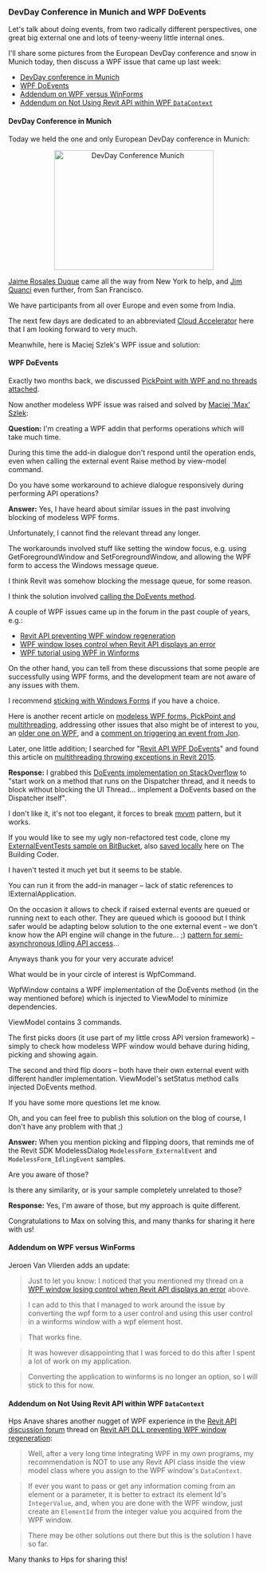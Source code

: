<head>
<meta http-equiv="Content-Type" content="text/html; charset=utf-8">
<link rel="stylesheet" type="text/css" href="bc.css">
<script src="run_prettify.js" type="text/javascript"></script>
<!---
<script src="https://google-code-prettify.googlecode.com/svn/loader/run_prettify.js" type="text/javascript"></script>
-->
</head>

<!---

- 11399855 [modeless dialog, external event and asynchronous API calls]
  WPF DoEvents sample code

#dotnet #csharp
#fsharp #python
#grevit
#responsivedesign #typepad
#ah8 #augi #dotnet
#stingray #rendering
#3dweb #3dviewAPI #html5 #threejs #webgl #3d #mobile #vr #ecommerce
#Markdown #Fusion360 #Fusion360Hackathon
#javascript
#RestSharp #restAPI
#mongoosejs #mongodb #nodejs
#rtceur
#xaml
#3dweb #a360 #3dwebaccel #webgl @adskForge
@AutodeskReCap @Adsk3dsMax
#revitAPI #bim #aec #3dwebcoder #adsk #adskdevnetwrk @jimquanci @keanw
#au2015 #rtceur
#eraofconnection

Revit API, Jeremy Tammik, akn_include

DevDay Conference in Munich and WPF DoEvents #revitAPI #bim #aec #3dwebcoder #adsk @AutodeskRevit #adskdevnetwrk @jimquanci @keanw

Let's talk about doing events, from two radically different perspectives, one great big external one and lots of teeny-weeny little internal ones.
I'll share some pictures from the European DevDay conference and snow in Munich today, then discuss a WPF issue that came up last week
&ndash; DevDay conference in Munich
&ndash; WPF DoEvents...

-->

### DevDay Conference in Munich and WPF DoEvents

Let's talk about doing events, from two radically different perspectives, one great big external one and lots of teeny-weeny little internal ones.

I'll share some pictures from the European DevDay conference and snow in Munich today, then discuss a WPF issue that came up last week:

- [DevDay conference in Munich](#2)
- [WPF DoEvents](#3)
- [Addendum on WPF versus WinForms](#4)
- [Addendum on Not Using Revit API within WPF `DataContext`](#5)

#### <a name="2"></a>DevDay Conference in Munich

Today we held the one and only European DevDay conference in Munich:

<center>
<a data-flickr-embed="true"  href="https://www.flickr.com/photos/jeremytammik/albums/72157662970001709" title="DevDay Conference Munich"><img src="https://farm2.staticflickr.com/1675/23827373054_eb50a70d72_n.jpg" width="320" height="240" alt="DevDay Conference Munich"></a><script async src="//embedr.flickr.com/assets/client-code.js" charset="utf-8"></script>
</center>

[Jaime Rosales Duque](http://adndevblog.typepad.com/aec/jaime-rosales.html) came all the way from New York to help, and
[Jim Quanci](http://dances-with-elephants.typepad.com/blog/about-the-author.html) even further, from San Francisco.

We have participants from all over Europe and even some from India.

The next few days are dedicated to an abbreviated [Cloud Accelerator](http://autodeskcloudaccelerator.com) here that I am looking forward to very much.

Meanwhile, here is Maciej Szlek's WPF issue and solution:


#### <a name="3"></a>WPF DoEvents

Exactly two months back, we discussed [PickPoint with WPF and no threads attached](http://thebuildingcoder.typepad.com/blog/2015/11/pickpoint-with-wpf-and-no-threads.html).

Now another modeless WPF issue was raised and solved by [Maciej 'Max' Szlek](http://maciejszlek.pl):

**Question:** I'm creating a WPF addin that performs operations which will take much time.

During this time the add-in dialogue don't respond until the operation ends, even when calling the external event Raise method by view-model command.

Do you have some workaround to achieve dialogue responsively during performing API operations?

**Answer:** Yes, I have heard about similar issues in the past involving blocking of modeless WPF forms.

Unfortunately, I cannot find the relevant thread any longer.

The workarounds involved stuff like setting the window focus, e.g. using GetForegroundWindow and SetForegroundWindow, and allowing the WPF form to access the Windows message queue.

I think Revit was somehow blocking the message queue, for some reason.

I think the solution involved [calling the DoEvents method](http://stackoverflow.com/questions/5181777/use-of-application-doevents).

A couple of WPF issues came up in the forum in the past couple of years, e.g.:

- [Revit API preventing WPF window regeneration](http://forums.autodesk.com/t5/revit-API/revit-API-dll-preventing-wpf-window-regeneration/m-p/5545975)
- [WPF window loses control when Revit API displays an error](http://forums.autodesk.com/t5/revit-API/wpf-window-loses-control-when-revit-API-displays-an-error/m-p/5319853)
- [WPF tutorial using WPF in Winforms](http://tech.pro/tutorial/799/wpf-tutorial-using-wpf-in-winforms)

On the other hand, you can tell from these discussions that some people are successfully using WPF forms, and the development team are not aware of any issues with them.

I recommend [sticking with Windows Forms](http://forums.autodesk.com/t5/revit-API/winforms-or-wpf/m-p/5558289) if you have a choice.

Here is another recent article on [modeless WPF forms, PickPoint and multithreading](http://thebuildingcoder.typepad.com/blog/2015/11/pickpoint-with-wpf-and-no-threads.html), addressing other issues that also might be of interest to you,
an [older one on WPF](http://thebuildingcoder.typepad.com/blog/2012/10/ensure-wpf-add-in-remains-in-foreground.html#2), and
a [comment on triggering an event from Jon](http://thebuildingcoder.typepad.com/blog/2013/12/triggering-immediate-external-event-execute.html?cid=6a00e553e16897883301a3fd3c071c970b#comment-6a00e553e16897883301a3fd3c071c970b).

Later, one little addition; I searched for "[Revit API WPF DoEvents](https://duckduckgo.com/?q=revit+API+WPF+doevents)" and found this article
on [multithreading throwing exceptions in Revit 2015](http://thebuildingcoder.typepad.com/blog/2014/05/multithreading-throws-exceptions-in-revit-2015.html).

**Response:** I grabbed this [DoEvents implementation on StackOverflow](http://stackoverflow.com/a/11899439) to
"start work on a method that runs on the Dispatcher thread, and it needs to block without blocking the UI Thread... implement a DoEvents based on the Dispatcher itself".

I don't like it, it's not too elegant, it forces to
break [mvvm](https://de.wikipedia.org/wiki/Model_View_ViewModel) pattern, but it works.

If you would like to see my ugly non-refactored test code, clone
my [ExternalEventTests sample on BitBucket](https://bitbucket.org/kedziormsz/externaleventtests.git),
also [saved locally](zip/kedziormsz-externaleventtests-6c9eee0b346a.zip) here on The Building Coder.

I haven't tested it much yet but it seems to be stable.

You can run it from the add-in manager &ndash; lack of static references to IExternalApplication.

On the occasion it allows to check if raised external events are queued or running next to each other. They are queued which is gooood but I think safer would be adapting below solution to the one external event &ndash; we don't know how the API engine will change in the future... ;) [pattern for semi-asynchronous Idling API access](http://thebuildingcoder.typepad.com/blog/2010/11/pattern-for-semi-asynchronous-idling-API-access.html)...

Anyways thank you for your very accurate advice!

What would be in your circle of interest is WpfCommand.

WpfWindow contains a WPF implementation of the DoEvents method (in the way mentioned before) which is injected to ViewModel to minimize dependencies.

ViewModel contains 3 commands.

The first picks doors (it use part of my little cross API version framework) &ndash; simply to check how modeless WPF window would behave during hiding, picking and showing again.

The second and third flip doors &ndash; both have their own external event with different handler implementation. ViewModel's setStatus method calls injected DoEvents method.

If you have some more questions let me know.

Oh, and you can feel free to publish this solution on the blog of course, I don't have any problem with that ;)

**Answer:** When you mention picking and flipping doors, that reminds me of the Revit SDK ModelessDialog `ModelessForm_ExternalEvent` and `ModelessForm_IdlingEvent` samples.

Are you aware of those?

Is there any similarity, or is your sample completely unrelated to those?

**Response:** Yes, I'm aware of those, but my approach is quite different.

Congratulations to Max on solving this, and many thanks for sharing it here with us!


#### <a name="4"></a>Addendum on WPF versus WinForms

Jeroen Van Vlierden adds an update:

> Just to let you know: I noticed that you mentioned my thread on
a [WPF window losing control when Revit API displays an error](http://forums.autodesk.com/t5/revit-API/wpf-window-loses-control-when-revit-API-displays-an-error/m-p/5319853) above.

> I can add to this that I managed to work around the issue by converting the wpf form to a user control and using this user control in a winforms window with a wpf element host.

> That works fine.

> It was however disappointing that I was forced to do this after I spent a lot of work on my application.

> Converting the application to winforms is no longer an option, so I will stick to this for now.


#### <a name="5"></a>Addendum on Not Using Revit API within WPF `DataContext`

Hps Anave shares another nugget of WPF experience in
the [Revit API discussion forum](http://forums.autodesk.com/t5/revit-api/bd-p/160) thread 
on [Revit API DLL preventing WPF window regeneration](http://forums.autodesk.com/t5/revit-api-forum/revit-api-dll-preventing-wpf-window-regeneration/m-p/6742531):

> Well, after a very long time integrating WPF in my own programs, my recommendation is NOT to use any Revit API class inside the view model class where you assign to the WPF window's `DataContext`.

> If ever you want to pass or get any information coming from an element or a parameter, it is better to extract its element Id's `IntegerValue`, and, when you are done with the WPF window, just create an `ElementId` from the integer value you acquired from the WPF window.

> There may be other solutions out there but this is the solution I have so far.

Many thanks to Hps for sharing this!
